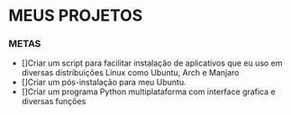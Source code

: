 # MEUS PROJETOS

### METAS 
- []Criar um script para facilitar instalação de aplicativos que eu uso em diversas distribuições Linux como Ubuntu, Arch e Manjaro
- []Criar um pós-instalação para meu Ubuntu.
- []Criar um programa Python multiplataforma com interface grafica e diversas funções